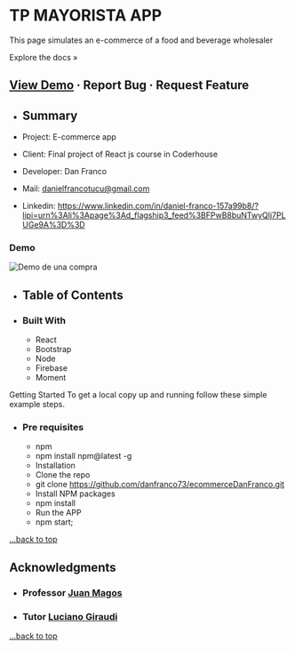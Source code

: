 # TP MAYORISTA APP <a name="TOP"></a>

This page simulates an e-commerce of a food and beverage wholesaler

Explore the docs »

## [View Demo](#demo) · Report Bug · Request Feature

- ## Summary

- Project: E-commerce app
- Client: Final project of React js course in Coderhouse
- Developer: Dan Franco
- Mail: danielfrancotucu@gmail.com
- Linkedin: <https://www.linkedin.com/in/daniel-franco-157a99b8/?lipi=urn%3Ali%3Apage%3Ad_flagship3_feed%3BFPwB8buNTwyQlj7PLUGe9A%3D%3D>

### Demo <a name="demo"></a>

![Demo de una compra]()

- ## Table of Contents

- ### Built With

  - React
  - Bootstrap
  - Node
  - Firebase
  - Moment

Getting Started
To get a local copy up and running follow these simple example steps.

- ### Pre requisites

  - npm
  - npm install npm@latest -g
  - Installation
  - Clone the repo
  - git clone <https://github.com/danfranco73/ecommerceDanFranco.git>
  - Install NPM packages
  - npm install
  - Run the APP
  - npm start;

[...back to top](#TOP)

<!-- ACKNOWLEDGMENTS -->

## Acknowledgments

- ### Professor [Juan Magos](https://github.com/JuanMagos)

- ### Tutor [Luciano Giraudi](https://github.com/Luagir94/dunderMifflinGiraudi)

[...back to top](#TOP)
